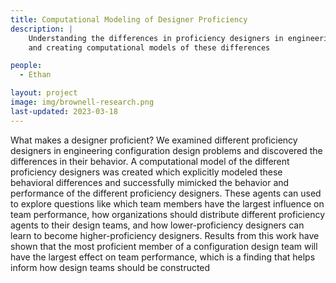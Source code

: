 ```yaml
---
title: Computational Modeling of Designer Proficiency
description: |
    Understanding the differences in proficiency designers in engineering configuration design problems
    and creating computational models of these differences

people:
  - Ethan

layout: project
image: img/brownell-research.png
last-updated: 2023-03-18
---
```



What makes a designer proficient? We examined different proficiency designers in engineering configuration design problems and discovered the differences in their behavior. A computational model of the different proficiency designers was created which explicitly modeled these behavioral differences and successfully mimicked the behavior and performance of the different proficiency designers. These agents can used to explore questions like which team members have the largest influence on team performance, how organizations should distribute different proficiency agents to their design teams, and how lower-proficiency designers can learn to become higher-proficiency designers. Results from this work have shown that the most proficient member of a configuration design team will have the largest effect on team performance, which is a finding that helps inform how design teams should be constructed